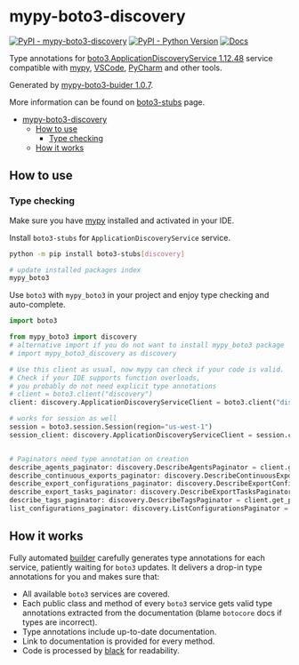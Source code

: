 # mypy-boto3-discovery

[![PyPI - mypy-boto3-discovery](https://img.shields.io/pypi/v/mypy-boto3-discovery.svg?color=blue)](https://pypi.org/project/mypy-boto3-discovery)
[![PyPI - Python Version](https://img.shields.io/pypi/pyversions/mypy-boto3-discovery.svg?color=blue)](https://pypi.org/project/mypy-boto3-discovery)
[![Docs](https://img.shields.io/readthedocs/mypy-boto3-builder.svg?color=blue)](https://mypy-boto3-builder.readthedocs.io/)

Type annotations for
[boto3.ApplicationDiscoveryService 1.12.48](https://boto3.amazonaws.com/v1/documentation/api/1.12.48/reference/services/discovery.html#ApplicationDiscoveryService) service
compatible with [mypy](https://github.com/python/mypy), [VSCode](https://code.visualstudio.com/),
[PyCharm](https://www.jetbrains.com/pycharm/) and other tools.

Generated by [mypy-boto3-buider 1.0.7](https://github.com/vemel/mypy_boto3_builder).

More information can be found on [boto3-stubs](https://pypi.org/project/boto3-stubs/) page.

- [mypy-boto3-discovery](#mypy-boto3-discovery)
  - [How to use](#how-to-use)
    - [Type checking](#type-checking)
  - [How it works](#how-it-works)

## How to use

### Type checking

Make sure you have [mypy](https://github.com/python/mypy) installed and activated in your IDE.

Install `boto3-stubs` for `ApplicationDiscoveryService` service.

```bash
python -m pip install boto3-stubs[discovery]

# update installed packages index
mypy_boto3
```

Use `boto3` with `mypy_boto3` in your project and enjoy type checking and auto-complete.

```python
import boto3

from mypy_boto3 import discovery
# alternative import if you do not want to install mypy_boto3 package
# import mypy_boto3_discovery as discovery

# Use this client as usual, now mypy can check if your code is valid.
# Check if your IDE supports function overloads,
# you probably do not need explicit type annotations
# client = boto3.client("discovery")
client: discovery.ApplicationDiscoveryServiceClient = boto3.client("discovery")

# works for session as well
session = boto3.session.Session(region="us-west-1")
session_client: discovery.ApplicationDiscoveryServiceClient = session.client("discovery")


# Paginators need type annotation on creation
describe_agents_paginator: discovery.DescribeAgentsPaginator = client.get_paginator("describe_agents")
describe_continuous_exports_paginator: discovery.DescribeContinuousExportsPaginator = client.get_paginator("describe_continuous_exports")
describe_export_configurations_paginator: discovery.DescribeExportConfigurationsPaginator = client.get_paginator("describe_export_configurations")
describe_export_tasks_paginator: discovery.DescribeExportTasksPaginator = client.get_paginator("describe_export_tasks")
describe_tags_paginator: discovery.DescribeTagsPaginator = client.get_paginator("describe_tags")
list_configurations_paginator: discovery.ListConfigurationsPaginator = client.get_paginator("list_configurations")
```

## How it works

Fully automated [builder](https://github.com/vemel/mypy_boto3_builder) carefully generates
type annotations for each service, patiently waiting for `boto3` updates. It delivers
a drop-in type annotations for you and makes sure that:

- All available `boto3` services are covered.
- Each public class and method of every `boto3` service gets valid type annotations
  extracted from the documentation (blame `botocore` docs if types are incorrect).
- Type annotations include up-to-date documentation.
- Link to documentation is provided for every method.
- Code is processed by [black](https://github.com/psf/black) for readability.